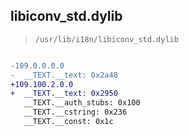 ## libiconv_std.dylib

> `/usr/lib/i18n/libiconv_std.dylib`

```diff

-109.0.0.0.0
-  __TEXT.__text: 0x2a48
+109.100.2.0.0
+  __TEXT.__text: 0x2950
   __TEXT.__auth_stubs: 0x100
   __TEXT.__cstring: 0x236
   __TEXT.__const: 0x1c

```

